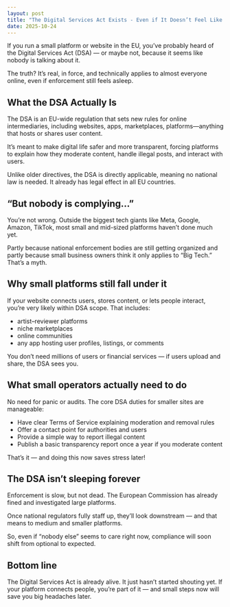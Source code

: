 ```yaml
---
layout: post
title: "The Digital Services Act Exists - Even if It Doesn’t Feel Like It"
date: 2025-10-24
---
```



If you run a small platform or website in the EU, you’ve probably heard of the Digital Services Act (DSA) — or maybe not, because it seems like nobody is talking about it.

The truth? It’s real, in force, and technically applies to almost everyone online, even if enforcement still feels asleep.

## What the DSA Actually Is

The DSA is an EU-wide regulation that sets new rules for online intermediaries, including websites, apps, marketplaces, platforms—anything that hosts or shares user content.

It’s meant to make digital life safer and more transparent, forcing platforms to explain how they moderate content, handle illegal posts, and interact with users.

Unlike older directives, the DSA is directly applicable, meaning no national law is needed. It already has legal effect in all EU countries.

## “But nobody is complying…”

You’re not wrong. Outside the biggest tech giants like Meta, Google, Amazon, TikTok, most small and mid-sized platforms haven’t done much yet.

Partly because national enforcement bodies are still getting organized and partly because small business owners think it only applies to “Big Tech.” That’s a myth.

## Why small platforms still fall under it

If your website connects users, stores content, or lets people interact, you’re very likely within DSA scope. That includes:

- artist–reviewer platforms
- niche marketplaces
- online communities
- any app hosting user profiles, listings, or comments

You don’t need millions of users or financial services — if users upload and share, the DSA sees you.

## What small operators actually need to do

No need for panic or audits. The core DSA duties for smaller sites are manageable:

- Have clear Terms of Service explaining moderation and removal rules
- Offer a contact point for authorities and users
- Provide a simple way to report illegal content
- Publish a basic transparency report once a year if you moderate content

That’s it — and doing this now saves stress later!

## The DSA isn’t sleeping forever

Enforcement is slow, but not dead. The European Commission has already fined and investigated large platforms.

Once national regulators fully staff up, they’ll look downstream — and that means to medium and smaller platforms.

So, even if “nobody else” seems to care right now, compliance will soon shift from optional to expected.

## Bottom line

The Digital Services Act is already alive. It just hasn’t started shouting yet. If your platform connects people, you’re part of it — and small steps now will save you big headaches later.



